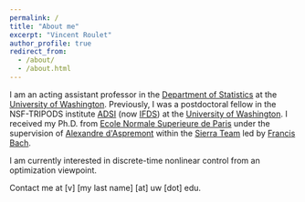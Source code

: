 ```yaml
---
permalink: /
title: "About me"
excerpt: "Vincent Roulet"
author_profile: true
redirect_from:
  - /about/
  - /about.html
---
```


I am an acting assistant professor in the [Department of Statistics](https://stat.uw.edu/) at the [University of Washington](https://www.washington.edu/).
Previously, I was a postdoctoral fellow in the NSF-TRIPODS institute [ADSI](http://ads-institute.uw.edu/) (now [IFDS](https://ifds.info/)) at the [University of Washington](https://www.washington.edu/).
I received my Ph.D. from [Ecole Normale Superieure de Paris](http://www.ens.fr) under the supervision of [Alexandre d'Aspremont](http://www.di.ens.fr/~aspremon/) within the [Sierra Team](http://www.di.ens.fr/sierra) led by [Francis Bach](http://www.di.ens.fr/~fbach/).

I am currently interested in discrete-time nonlinear control from an optimization viewpoint.

Contact me at [v] [my last name] [at] uw [dot] edu.  


<!-- Solve Github indentation -->

<!-- [Zaid Harchaoui](http://faculty.washington.edu/zaid), [Dmitriy Drusvyatskiy](http://sites.math.washington.edu/~ddrusv/), [Maryam Fazel](https://faculty.washington.edu/mfazel/), [Sham Kakade](https://homes.cs.washington.edu/~sham/),  [Yin Tat Lee](http://yintat.com/). -->

